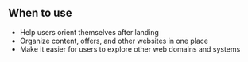## When to use

- Help users orient themselves after landing
- Organize content, offers, and other websites in one place
- Make it easier for users to explore other web domains and systems

<style>
  rh-navigation-primary {
    --rh-navigation-primary-z-index: 1;
  }
</style>
